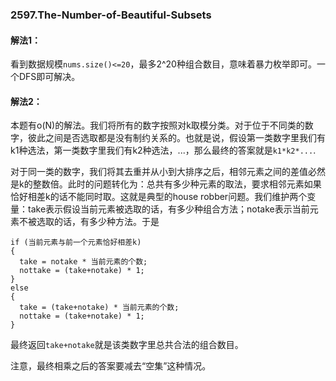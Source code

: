 ### 2597.The-Number-of-Beautiful-Subsets

#### 解法1：
看到数据规模`nums.size()<=20`，最多2^20种组合数目，意味着暴力枚举即可。一个DFS即可解决。

#### 解法2：
本题有o(N)的解法。我们将所有的数字按照对k取模分类。对于位于不同类的数字，彼此之间是否选取都是没有制约关系的。也就是说，假设第一类数字里我们有k1种选法，第一类数字里我们有k2种选法，...，那么最终的答案就是`k1*k2*...`.

对于同一类的数字，我们将其去重并从小到大排序之后，相邻元素之间的差值必然是k的整数倍。此时的问题转化为：总共有多少种元素的取法，要求相邻元素如果恰好相差k的话不能同时取。这就是典型的house robber问题。我们维护两个变量：take表示假设当前元素被选取的话，有多少种组合方法；notake表示当前元素不被选取的话，有多少种方法。于是
```
if (当前元素与前一个元素恰好相差k)
{
  take = notake * 当前元素的个数;
  nottake = (take+notake) * 1;
}
else
{
  take = (take+notake) * 当前元素的个数;
  nottake = (take+notake) * 1;
}
```
最终返回`take+notake`就是该类数字里总共合法的组合数目。

注意，最终相乘之后的答案要减去“空集”这种情况。
